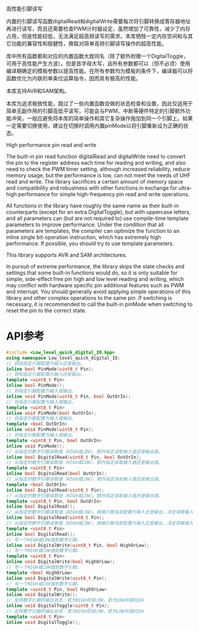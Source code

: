 高性能引脚读写

内置的引脚读写函数digitalRead和digitalWrite需要每次将引脚转换成寄存器地址再进行读写，而且还需要检查PWM计时器设定，虽然增加了可靠性，减少了内存占用，但是性能较低，无法满足超高频读写的需求。本库牺牲一定内存空间和与其它功能的兼容性和稳健性，换取对简单高频引脚读写操作的超高性能。

库中所有函数都和对应的内置函数大致同名（除了额外附赠一个DigitalToggle，可用于高性能产生方波）。但是首字母大写，且所有参数都可以（但不必须）使用编译期确定的模板参数以提高性能。在所有参数均为模板的条件下，编译器可以将函数优化为内联的单条位运算指令，因而具有极高的性能。

本库支持AVR和SAM架构。

本库为追求极致性能，跳过了一些内置函数会做的状态检查和设置，因此仅适用于简单无副作用的引脚高低平读写，可能会与PWM、中断等硬件特定的引脚额外功能冲突。一般应避免将本库的简单操作和其它复杂操作施加到同一个引脚上。如果一定需要切换使用，建议在切换时调用内置pinMode以将引脚重新设为正确的状态。

High performance pin read and write

The built-in pin read function digitalRead and digitalWrite need to convert the pin to the register address each time for reading and writing, and also need to check the PWM timer setting, although increased reliability, reduce memory usage, but the performance is low, can not meet the needs of UHF read and write. The library sacrifices a certain amount of memory space and compatibility and robustness with other functions in exchange for ultra-high performance for simple high-frequency pin read and write operations.

All functions in the library have roughly the same name as their built-in counterparts (except for an extra DigitalToggle), but with uppercase letters, and all parameters can (but are not required to) use compile-time template parameters to improve performance. Under the condition that all parameters are templates, the compiler can optimize the function to an inline single bit-operation instruction, which has extremely high performance. If possible, you should try to use template parameters.

This library supports AVR and SAM architectures.

In pursuit of extreme performance, the library skips the state checks and settings that some built-in functions would do, so it is only suitable for simple, side-effect free pin high and low level reading and writing, which may conflict with hardware specific pin additional features such as PWM and interrupt. You should generally avoid applying simple operations of this library and other complex operations to the same pin. If switching is necessary, it is recommended to call the built-in pinMode when switching to reset the pin to the correct state.

# API参考
```C++
#include <Low_level_quick_digital_IO.hpp>
using namespace Low_level_quick_digital_IO;
// 获知指定引脚配置为输入还是输出。
inline bool PinMode(uint8_t Pin);
// 获知指定引脚配置为输入还是输出。
template <uint8_t Pin>
inline bool PinMode();
// 将指定引脚配置为输入或输出。
inline void PinMode(uint8_t Pin, bool OutOrIn);
// 将指定引脚配置为输入或输出。
template <uint8_t Pin>
inline void PinMode(bool OutOrIn);
// 将指定引脚配置为输入或输出。
template <bool OutOrIn>
inline void PinMode(uint8_t Pin);
// 将指定引脚配置为输入或输出。
template <uint8_t Pin, bool OutOrIn>
inline void PinMode();
// 从指定的数字引脚读取值（HIGH或LOW）。额外指定读取输入值还是输出值。
inline bool DigitalRead(uint8_t Pin, bool OutOrIn);
// 从指定的数字引脚读取值（HIGH或LOW）。额外指定读取输入值还是输出值。
template <uint8_t Pin>
inline bool DigitalRead(bool OutOrIn);
// 从指定的数字引脚读取值（HIGH或LOW）。额外指定读取输入值还是输出值。
template <bool OutOrIn>
inline bool DigitalRead(uint8_t Pin);
// 从指定的数字引脚读取值（HIGH或LOW）。额外指定读取输入值还是输出值。
template <uint8_t Pin, bool OutOrIn>
inline bool DigitalRead();
// 从指定的数字引脚读取值（HIGH或LOW）。根据引脚当前配置为输入还是输出，决定读取输入值还是输出值。
inline bool DigitalRead(uint8_t Pin);
// 从指定的数字引脚读取值（HIGH或LOW）。根据引脚当前配置为输入还是输出，决定读取输入值还是输出值。
template <uint8_t Pin>
inline bool DigitalRead();
// 写一个HIGH或LOW值到数字引脚。
inline void DigitalWrite(uint8_t Pin, bool HighOrLow);
// 写一个HIGH或LOW值到数字引脚。
template <uint8_t Pin>
inline void DigitalWrite(bool HighOrLow);
// 写一个HIGH或LOW值到数字引脚。
template <bool HighOrLow>
inline void DigitalWrite(uint8_t Pin);
// 写一个HIGH或LOW值到数字引脚。
template <uint8_t Pin, bool HighOrLow>
inline void DigitalWrite();
// 反转数字引脚的输出状态：若为HIGH则变LOW，若为LOW则变HIGH
inline void DigitalToggle(uint8_t Pin);
// 反转数字引脚的输出状态：若为HIGH则变LOW，若为LOW则变HIGH
template <uint8_t Pin>
inline void DigitalToggle();
```
